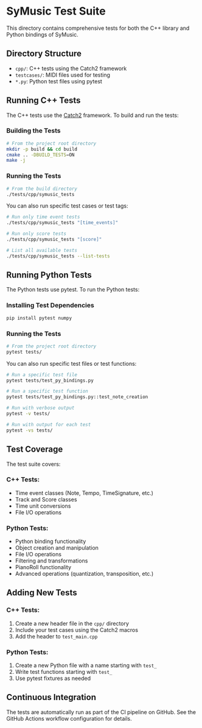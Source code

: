# SyMusic Test Suite

This directory contains comprehensive tests for both the C++ library and Python bindings of SyMusic.

## Directory Structure

- `cpp/`: C++ tests using the Catch2 framework
- `testcases/`: MIDI files used for testing
- `*.py`: Python test files using pytest

## Running C++ Tests

The C++ tests use the [Catch2](https://github.com/catchorg/Catch2) framework. To build and run the tests:

### Building the Tests

```bash
# From the project root directory
mkdir -p build && cd build
cmake .. -DBUILD_TESTS=ON
make -j
```

### Running the Tests

```bash
# From the build directory
./tests/cpp/symusic_tests
```

You can also run specific test cases or test tags:

```bash
# Run only time event tests
./tests/cpp/symusic_tests "[time_events]"

# Run only score tests
./tests/cpp/symusic_tests "[score]"

# List all available tests
./tests/cpp/symusic_tests --list-tests
```

## Running Python Tests

The Python tests use pytest. To run the Python tests:

### Installing Test Dependencies

```bash
pip install pytest numpy
```

### Running the Tests

```bash
# From the project root directory
pytest tests/
```

You can also run specific test files or test functions:

```bash
# Run a specific test file
pytest tests/test_py_bindings.py

# Run a specific test function
pytest tests/test_py_bindings.py::test_note_creation

# Run with verbose output
pytest -v tests/

# Run with output for each test
pytest -vs tests/
```

## Test Coverage

The test suite covers:

### C++ Tests:
- Time event classes (Note, Tempo, TimeSignature, etc.)
- Track and Score classes
- Time unit conversions
- File I/O operations

### Python Tests:
- Python binding functionality
- Object creation and manipulation
- File I/O operations
- Filtering and transformations
- PianoRoll functionality
- Advanced operations (quantization, transposition, etc.)

## Adding New Tests

### C++ Tests:
1. Create a new header file in the `cpp/` directory
2. Include your test cases using the Catch2 macros
3. Add the header to `test_main.cpp`

### Python Tests:
1. Create a new Python file with a name starting with `test_`
2. Write test functions starting with `test_`
3. Use pytest fixtures as needed

## Continuous Integration

The tests are automatically run as part of the CI pipeline on GitHub. See the GitHub Actions workflow configuration for details. 